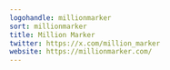 ```yaml
---
logohandle: millionmarker
sort: millionmarker
title: Million Marker
twitter: https://x.com/million_marker
website: https://millionmarker.com/
---
```

